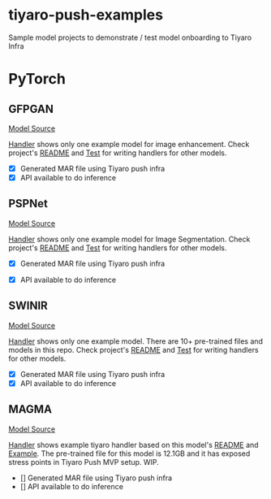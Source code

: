 # tiyaro-push-examples
Sample model projects to demonstrate / test model onboarding to Tiyaro Infra

# PyTorch


## GFPGAN
[Model Source](https://github.com/TencentARC/GFPGAN)

[Handler](./GFPGAN/tiyaro_handler/) shows only one example model for image enhancement.  Check project's [README](./GFPGAN/README.md) and [Test](./GFPGAN/test_gfpgan_model.py) for writing handlers for other models.

- [x] Generated MAR file using Tiyaro push infra
- [x] API available to do inference

## PSPNet
[Model Source](https://github.com/yassouali/pytorch-segmentation)

[Handler](./PSPNet/tiyaro_handler/) shows only one example model for Image Segmentation. Check project's [README](./PSPNet/README.md) and [Test](./PSPNet/tiyaro_handler_test.py) for writing handlers for other models.

- [x] Generated MAR file using Tiyaro push infra
- [x] API available to do inference


## SWINIR
[Model Source](https://github.com/JingyunLiang/SwinIR)

[Handler](./SwinIR/tiyaro_handler/) shows only one example model.  There are 10+ pre-trained files and models in this repo.  Check project's [README](./SwinIR/README.md) and [Test](./SwinIR/main_test_swinir.py) for writing handlers for other models.

- [x] Generated MAR file using Tiyaro push infra
- [x] API available to do inference

## MAGMA
[Model Source](https://github.com/Aleph-Alpha/magma)

[Handler](./magma/tiyaro_handler/) shows example tiyaro handler based on this model's [README](./magma/README.md) and [Example](./magma/example_inference.py). The pre-trained file for this model is 12.1GB and it has exposed stress points in Tiyaro Push MVP setup.  WIP.

- [] Generated MAR file using Tiyaro push infra
- [] API available to do inference